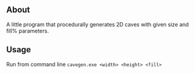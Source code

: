 ## About

A little program that procedurally generates 2D caves with given size and fill% parameters.

## Usage

Run from command line
```cavegen.exe <width> <height> <fill>```